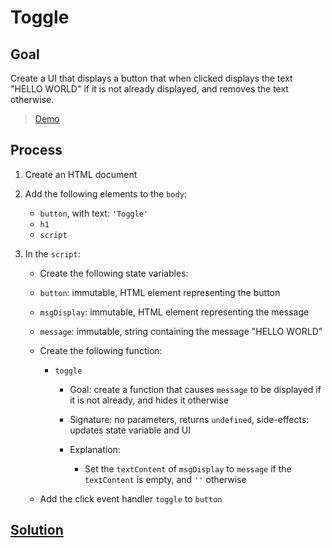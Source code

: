 # Toggle

## Goal

Create a UI that displays a button that when clicked displays the text "HELLO WORLD" if it is not already displayed, and removes the text otherwise.

> [Demo](demo.html)

## Process

1. Create an HTML document
2. Add the following elements to the `body`:

   - `button`, with text: `'Toggle'`
   - `h1`
   - `script`

3. In the `script`:

   - Create the following state variables:

   - `button`: immutable, HTML element representing the button
   - `msgDisplay`: immutable, HTML element representing the message
   - `message`: immutable, string containing the message "HELLO WORLD"

   - Create the following function:

     - `toggle`

       - Goal: create a function that causes `message` to be displayed if it is not already, and hides it otherwise
       - Signature: no parameters, returns `undefined`, side-effects: updates state variable and UI
       - Explanation:

         - Set the `textContent` of `msgDisplay` to `message` if the `textContent` is empty, and `''` otherwise

   - Add the click event handler `toggle` to `button`

## [Solution](solution.html)
